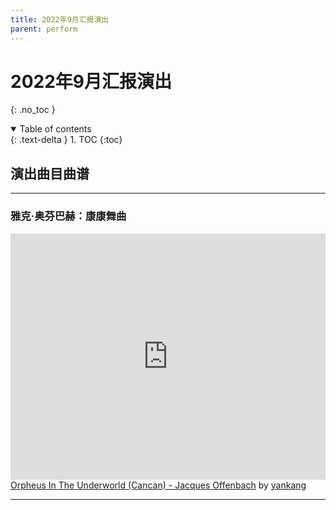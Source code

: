 ```yaml
---
title: 2022年9月汇报演出
parent: perform
---
```

# 2022年9月汇报演出
{: .no_toc }

<details open markdown="block">
  <summary>
    Table of contents
  </summary>
  {: .text-delta }
1. TOC
{:toc}
</details>

## 演出曲目曲谱

---
### 雅克·奥芬巴赫：康康舞曲
<iframe width="100%" height="394" src="https://musescore.com/user/49967612/scores/8462531/embed" frameborder="0" allowfullscreen allow="autoplay; fullscreen"></iframe>
<span><a href="https://musescore.com/user/49967612/scores/8462531/s/7hFYCn" target="_blank">Orpheus In The Underworld (Cancan) - Jacques Offenbach</a> by <a href="https://musescore.com/user/49967612">yankang</a></span>

---
<link rel="stylesheet" href="https://unpkg.com/gitalk/dist/gitalk.css">
<script src="https://unpkg.com/gitalk/dist/gitalk.min.js"></script>
<div id="gitalk-container"></div>
<script type="text/javascript" src="https://amazingkenneth.github.io/admin/work.js"></script>
